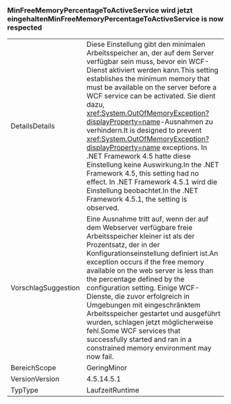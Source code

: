 ### <a name="minfreememorypercentagetoactiveservice-is-now-respected"></a><span data-ttu-id="97e7c-101">MinFreeMemoryPercentageToActiveService wird jetzt eingehalten</span><span class="sxs-lookup"><span data-stu-id="97e7c-101">MinFreeMemoryPercentageToActiveService is now respected</span></span>

|   |   |
|---|---|
|<span data-ttu-id="97e7c-102">Details</span><span class="sxs-lookup"><span data-stu-id="97e7c-102">Details</span></span>|<span data-ttu-id="97e7c-103">Diese Einstellung gibt den minimalen Arbeitsspeicher an, der auf dem Server verfügbar sein muss, bevor ein WCF-Dienst aktiviert werden kann.</span><span class="sxs-lookup"><span data-stu-id="97e7c-103">This setting establishes the minimum memory that must be available on the server before a WCF service can be activated.</span></span> <span data-ttu-id="97e7c-104">Sie dient dazu, <xref:System.OutOfMemoryException?displayProperty=name>-Ausnahmen zu verhindern.</span><span class="sxs-lookup"><span data-stu-id="97e7c-104">It is designed to prevent <xref:System.OutOfMemoryException?displayProperty=name> exceptions.</span></span> <span data-ttu-id="97e7c-105">In .NET Framework 4.5 hatte diese Einstellung keine Auswirkung.</span><span class="sxs-lookup"><span data-stu-id="97e7c-105">In the .NET Framework 4.5, this setting had no effect.</span></span> <span data-ttu-id="97e7c-106">In .NET Framework 4.5.1 wird die Einstellung beobachtet.</span><span class="sxs-lookup"><span data-stu-id="97e7c-106">In the .NET Framework 4.5.1, the setting is observed.</span></span>|
|<span data-ttu-id="97e7c-107">Vorschlag</span><span class="sxs-lookup"><span data-stu-id="97e7c-107">Suggestion</span></span>|<span data-ttu-id="97e7c-108">Eine Ausnahme tritt auf, wenn der auf dem Webserver verfügbare freie Arbeitsspeicher kleiner ist als der Prozentsatz, der in der Konfigurationseinstellung definiert ist.</span><span class="sxs-lookup"><span data-stu-id="97e7c-108">An exception occurs if the free memory available on the web server is less than the percentage defined by the configuration setting.</span></span> <span data-ttu-id="97e7c-109">Einige WCF-Dienste, die zuvor erfolgreich in Umgebungen mit eingeschränktem Arbeitsspeicher gestartet und ausgeführt wurden, schlagen jetzt möglicherweise fehl.</span><span class="sxs-lookup"><span data-stu-id="97e7c-109">Some WCF services that successfully started and ran in a constrained memory environment may now fail.</span></span>|
|<span data-ttu-id="97e7c-110">Bereich</span><span class="sxs-lookup"><span data-stu-id="97e7c-110">Scope</span></span>|<span data-ttu-id="97e7c-111">Gering</span><span class="sxs-lookup"><span data-stu-id="97e7c-111">Minor</span></span>|
|<span data-ttu-id="97e7c-112">Version</span><span class="sxs-lookup"><span data-stu-id="97e7c-112">Version</span></span>|<span data-ttu-id="97e7c-113">4.5.1</span><span class="sxs-lookup"><span data-stu-id="97e7c-113">4.5.1</span></span>|
|<span data-ttu-id="97e7c-114">Typ</span><span class="sxs-lookup"><span data-stu-id="97e7c-114">Type</span></span>|<span data-ttu-id="97e7c-115">Laufzeit</span><span class="sxs-lookup"><span data-stu-id="97e7c-115">Runtime</span></span>|

